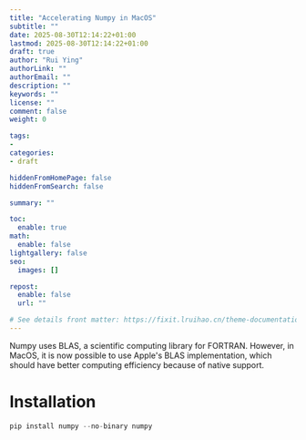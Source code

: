 ```yaml
---
title: "Accelerating Numpy in MacOS"
subtitle: ""
date: 2025-08-30T12:14:22+01:00
lastmod: 2025-08-30T12:14:22+01:00
draft: true
author: "Rui Ying"
authorLink: ""
authorEmail: ""
description: ""
keywords: ""
license: ""
comment: false
weight: 0

tags:
- 
categories:
- draft

hiddenFromHomePage: false
hiddenFromSearch: false

summary: ""

toc:
  enable: true
math:
  enable: false
lightgallery: false
seo:
  images: []

repost:
  enable: false
  url: ""

# See details front matter: https://fixit.lruihao.cn/theme-documentation-content/#front-matter
---
```


<!--more-->

Numpy uses BLAS, a scientific computing library for FORTRAN. However, in MacOS, it is now possible to use Apple's BLAS implementation, which should have better computing efficiency because of native support.

# Installation
```python
pip install numpy --no-binary numpy
```
